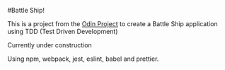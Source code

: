 #Battle Ship!

This is a project from the [Odin Project](https://www.TheOdinProject.com) to create a Battle Ship application using TDD (Test Driven Development)

Currently under construction

Using npm, webpack, jest, eslint, babel and prettier.